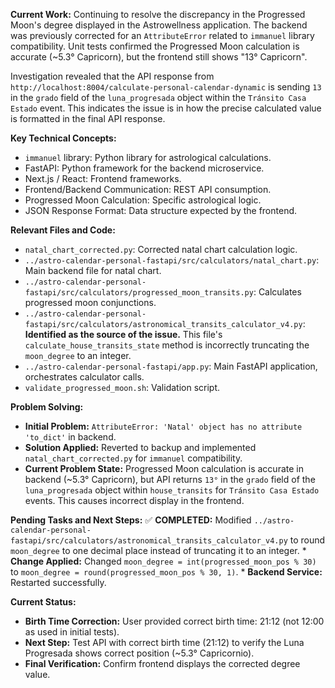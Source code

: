 **Current Work:**
Continuing to resolve the discrepancy in the Progressed Moon's degree displayed in the Astrowellness application. The backend was previously corrected for an `AttributeError` related to `immanuel` library compatibility. Unit tests confirmed the Progressed Moon calculation is accurate (~5.3° Capricorn), but the frontend still shows "13° Capricorn".

Investigation revealed that the API response from `http://localhost:8004/calculate-personal-calendar-dynamic` is sending `13` in the `grado` field of the `luna_progresada` object within the `Tránsito Casa Estado` event. This indicates the issue is in how the precise calculated value is formatted in the final API response.

**Key Technical Concepts:**
*   `immanuel` library: Python library for astrological calculations.
*   FastAPI: Python framework for the backend microservice.
*   Next.js / React: Frontend frameworks.
*   Frontend/Backend Communication: REST API consumption.
*   Progressed Moon Calculation: Specific astrological logic.
*   JSON Response Format: Data structure expected by the frontend.

**Relevant Files and Code:**
*   `natal_chart_corrected.py`: Corrected natal chart calculation logic.
*   `../astro-calendar-personal-fastapi/src/calculators/natal_chart.py`: Main backend file for natal chart.
*   `../astro-calendar-personal-fastapi/src/calculators/progressed_moon_transits.py`: Calculates progressed moon conjunctions.
*   `../astro-calendar-personal-fastapi/src/calculators/astronomical_transits_calculator_v4.py`: **Identified as the source of the issue.** This file's `calculate_house_transits_state` method is incorrectly truncating the `moon_degree` to an integer.
*   `../astro-calendar-personal-fastapi/app.py`: Main FastAPI application, orchestrates calculator calls.
*   `validate_progressed_moon.sh`: Validation script.

**Problem Solving:**
*   **Initial Problem:** `AttributeError: 'Natal' object has no attribute 'to_dict'` in backend.
*   **Solution Applied:** Reverted to backup and implemented `natal_chart_corrected.py` for `immanuel` compatibility.
*   **Current Problem State:** Progressed Moon calculation is accurate in backend (~5.3° Capricorn), but API returns `13°` in the `grado` field of the `luna_progresada` object within `house_transits` for `Tránsito Casa Estado` events. This causes incorrect display in the frontend.

**Pending Tasks and Next Steps:**
✅ **COMPLETED:** Modified `../astro-calendar-personal-fastapi/src/calculators/astronomical_transits_calculator_v4.py` to round `moon_degree` to one decimal place instead of truncating it to an integer.
    *   **Change Applied:** Changed `moon_degree = int(progressed_moon_pos % 30)` to `moon_degree = round(progressed_moon_pos % 30, 1)`.
    *   **Backend Service:** Restarted successfully.

**Current Status:**
*   **Birth Time Correction:** User provided correct birth time: 21:12 (not 12:00 as used in initial tests).
*   **Next Step:** Test API with correct birth time (21:12) to verify the Luna Progresada shows correct position (~5.3° Capricornio).
*   **Final Verification:** Confirm frontend displays the corrected degree value.
